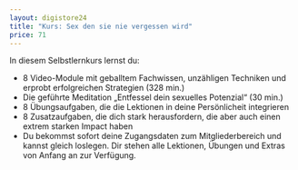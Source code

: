 ```yaml
---
layout: digistore24
title: "Kurs: Sex den sie nie vergessen wird"
price: 71
---
```

<p>In diesem Selbstlernkurs lernst du:</p>
<ul><li>8 Video-Module&#xA0;mit&#xA0;geballtem Fachwissen, unz&#xE4;hligen Techniken und erprobt erfolgreichen Strategien (328 min.)</li>
<li>Die gef&#xFC;hrte Meditation &#x201E;Entfessel dein sexuelles Potenzial&#x201C; (30 min.)</li>
<li>8 &#xDC;bungsaufgaben, die die Lektionen in deine Pers&#xF6;nlicheit integrieren</li>
<li>8 Zusatzaufgaben, die dich stark herausfordern, die aber auch einen extrem starken Impact haben</li>
<li>Du bekommst sofort deine Zugangsdaten zum Mitgliederbereich und kannst gleich loslegen. Dir stehen alle&#xA0;Lektionen, &#xDC;bungen und Extras von Anfang an zur Verf&#xFC;gung.</li>
</ul>